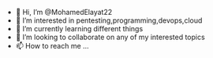 - 👋 Hi, I’m @MohamedElayat22
- 👀 I’m interested in pentesting,programming,devops,cloud
- 🌱 I’m currently learning different things
- 💞️ I’m looking to collaborate on any of my interested topics
- 📫 How to reach me ...

<!---
MohamedElayat22/MohamedElayat22 is a ✨ special ✨ repository because its `README.md` (this file) appears on your GitHub profile.
You can click the Preview link to take a look at your changes.
--->

